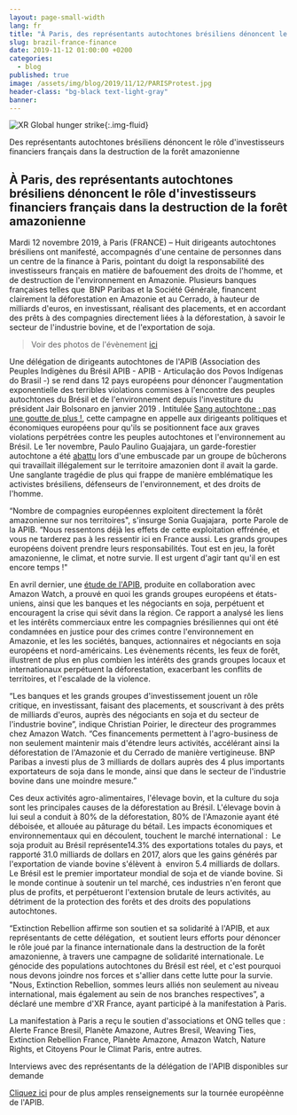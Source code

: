 ```yaml
---
layout: page-small-width
lang: fr
title: "À Paris, des représentants autochtones brésiliens dénoncent le rôle d'investisseurs financiers français dans la destruction de la forêt amazonienne"
slug: brazil-france-finance
date: 2019-11-12 01:00:00 +0200
categories:
  - blog
published: true
image: /assets/img/blog/2019/11/12/PARISProtest.jpg
header-class: "bg-black text-light-gray"
banner: 
---
```

![XR Global hunger strike](/assets/img/blog/2019/11/12/PARISProtest.jpg "XR
Global hunger strike"){:.img-fluid}

Des représentants autochtones brésiliens dénoncent le rôle d'investisseurs
financiers français dans la destruction de la forêt amazonienne



## À Paris, des représentants autochtones brésiliens dénoncent le rôle d'investisseurs financiers français dans la destruction de la forêt amazonienne

  

Mardi 12 novembre 2019, à Paris (FRANCE) – Huit dirigeants autochtones
brésiliens ont manifesté, accompagnés d'une centaine de personnes dans un
centre de la finance à Paris, pointant du doigt la responsabilité des
investisseurs français en matière de bafouement des droits de l'homme, et de
destruction de l'environnement en Amazonie. Plusieurs banques françaises
telles que  BNP Paribas et la Société Générale, financent clairement la
déforestation en Amazonie et au Cerrado, à hauteur de milliards d'euros, en
investissant, réalisant des placements, et en accordant des prêts à des
compagnies directement liées à la déforestation, à savoir le secteur de
l'industrie bovine, et de l'exportation de soja.

  

> Voir des photos de l'évènement [ici](https://drive.google.com/drive/u/4/folders/1CAJ73AKBH98vjWgikhx28pY_OkfXcbVc)

  

Une délégation de dirigeants autochtones de l'APIB (Association des Peuples
Indigènes du Brésil APIB - APIB - Articulação dos Povos Indígenas do Brasil
-) se rend dans 12 pays européens pour dénoncer l'augmentation exponentielle
des terribles violations commises à l'encontre des peuples autochtones du
Brésil et de l'environnement depuis l'investiture du président Jair
Bolsonaro en janvier 2019 . Intitulée [Sang autochtone : pas une goutte de
plus !](https://en.nenhumagotamais.org/), cette campagne en appelle aux
dirigeants politiques et économiques européens pour qu'ils se positionnent
face aux graves violations perpétrées contre les peuples autochtones et
l'environnement au Brésil. Le 1er novembre, Paulo Paulino Guajajara, un
garde-forestier autochtone a été
[abattu](https://amazonwatch.org/news/2019/1101-indigenous-forest-guardian-murdered-by-illegal-loggers-in-brazilian-amazon)
lors d'une embuscade par un groupe de bûcherons qui travaillait illégalement
sur le territoire amazonien dont il avait la garde. Une sanglante tragédie
de plus qui frappe de manière emblématique les activistes brésiliens,
défenseurs de l'environnement, et des droits de l'homme.

  

“Nombre de compagnies européennes exploitent directement la fôrêt
amazonienne sur nos territoires", s'insurge Sonia Guajajara,  porte Parole
de la APIB. “Nous ressentons déjà les effets de cette exploitation effrénée,
et vous ne tarderez pas à les ressentir ici en France aussi. Les grands
groupes européens doivent prendre leurs responsabilités. Tout est en jeu, la
forêt amazonienne, le climat, et notre survie. Il est urgent d'agir tant
qu'il en est encore temps !"

En avril dernier, une [étude de
l'APIB](https://amazonwatch.org/news/2019/0425-complicity-in-destruction-2),
produite en collaboration avec  Amazon Watch, a prouvé en quoi les grands
groupes européens et états-uniens, ainsi que les banques et les négociants
en soja, perpétuent et encouragent la crise qui sévit dans la région. Ce
rapport a analysé les liens et les intérêts commerciaux entre les compagnies
brésiliennes qui ont été condamnées en justice pour des crimes contre
l'environnement en Amazonie, et les les sociétés, banques, actionnaires et
négociants en soja européens et nord-américains. Les évènements récents, les
feux de forêt, illustrent de plus en plus combien les intérêts des grands
groupes locaux et internationaux perpétuent la déforestation, exacerbant les
conflits de territoires, et l'escalade de la violence.

  

“Les banques et les grands groupes d'investissement jouent un rôle critique,
en investissant, faisant des placements, et souscrivant à des prêts de
milliards d'euros, auprès des négociants en soja et du secteur de
l'industrie bovine”, indique Christian Poirier, le directeur des programmes
chez Amazon Watch. “Ces financements permettent à l'agro-business de non
seulement maintenir mais d'étendre leurs activités, accélérant ainsi la
déforestation de l'Amazonie et du Cerrado de manière vertigineuse. BNP
Paribas a investi plus de 3 milliards de dollars auprès des 4 plus
importants exportateurs de soja dans le monde, ainsi que dans le secteur de
l'industrie bovine dans une moindre mesure.”

  

Ces deux activités agro-alimentaires, l'élevage bovin, et la culture du soja
sont les principales causes de la déforestation au Brésil. L'élevage bovin à
lui seul a conduit à 80% de la déforestation, 80% de l'Amazonie ayant été
déboisée, et allouée au pâturage du bétail. Les impacts économiques et
environnementaux qui en découlent, touchent le marché international :  Le
soja produit au Brésil représente14.3% des exportations totales du pays, et
rapporté 31.0 milliards de dollars en 2017, alors que les gains générés par
l'exportation de viande bovine s'élèvent à  environ 5.4 milliards de
dollars. Le Brésil est le premier importateur mondial de soja et de viande
bovine. Si le monde continue à soutenir un tel marché, ces industries n'en
feront que plus de profits, et perpétueront l'extension brutale de leurs
activités, au détriment de la protection des forêts et des droits des
populations autochtones.

  

“Extinction Rebellion affirme son soutien et sa solidarité à l'APIB, et aux
représentants de cette délégation,  et soutient leurs efforts pour dénoncer
le rôle joué par la finance internationale dans la destruction de la forêt
amazonienne, à travers une campagne de solidarité internationale. Le
génocide des populations autochtones du Brésil est réel, et c'est pourquoi
nous devons joindre nos forces et s'allier dans cette lutte pour la
survie. "Nous, Extinction Rebellion, sommes leurs alliés non seulement au
niveau international, mais également au sein de nos branches respectives”, a
déclaré une membre d'XR France, ayant participé à la manifestation à Paris.

  

La manifestation à Paris a reçu le soutien d'associations et ONG telles que
: Alerte France Bresil, Planète Amazone, Autres Bresil, Weaving Ties,
Extinction Rebellion France, Planète Amazone, Amazon Watch, Nature Rights,
et Citoyens Pour le Climat Paris, entre autres.

  

Interviews avec des représentants de la délégation de l'APIB disponibles sur
demande

[Cliquez
ici](https://en.nenhumagotamais.org/?fbclid=IwAR2FDJdN01BO0Sh5-lE2aigcvGZFoyc0PA41046Sdb-MvOmgC0NYDiutXqQ)
pour de plus amples renseignements sur la tournée européènne de l'APIB.
